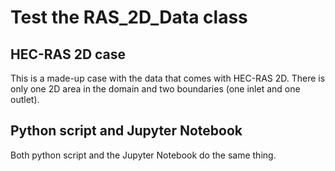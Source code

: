# Test the RAS_2D_Data class

## HEC-RAS 2D case
This is a made-up case with the data that comes with HEC-RAS 2D. There is only one 2D area in the domain and two boundaries (one inlet and one outlet).

## Python script and Jupyter Notebook
Both python script and the Jupyter Notebook do the same thing. 
